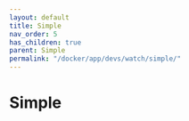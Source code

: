 ```yaml
---
layout: default
title: Simple
nav_order: 5
has_children: true
parent: Simple
permalink: "/docker/app/devs/watch/simple/"
---
```


# Simple
